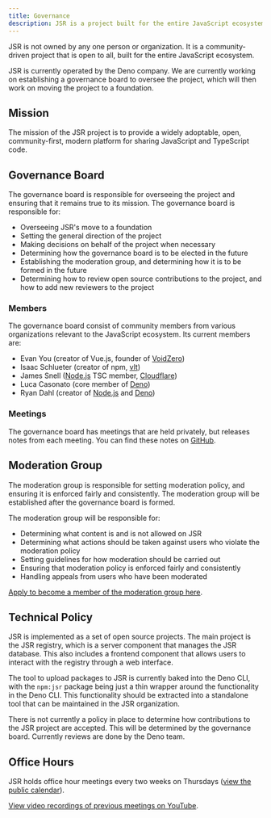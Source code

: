 ```yaml
---
title: Governance
description: JSR is a project built for the entire JavaScript ecosystem. This document outlines the current and future governance structure of the project.
---
```


JSR is not owned by any one person or organization. It is a community-driven
project that is open to all, built for the entire JavaScript ecosystem.

JSR is currently operated by the Deno company. We are currently working on
establishing a governance board to oversee the project, which will then work on
moving the project to a foundation.

## Mission

The mission of the JSR project is to provide a widely adoptable, open,
community-first, modern platform for sharing JavaScript and TypeScript code.

## Governance Board

The governance board is responsible for overseeing the project and ensuring that
it remains true to its mission. The governance board is responsible for:

- Overseeing JSR's move to a foundation
- Setting the general direction of the project
- Making decisions on behalf of the project when necessary
- Determining how the governance board is to be elected in the future
- Establishing the moderation group, and determining how it is to be formed in
  the future
- Determining how to review open source contributions to the project, and how to
  add new reviewers to the project

### Members

The governance board consist of community members from various organizations
relevant to the JavaScript ecosystem. Its current members are:

- Evan You (creator of Vue.js, founder of [VoidZero](https://voidzero.dev/))
- Isaac Schlueter (creator of npm, [vlt](https://www.vlt.sh/))
- James Snell ([Node.js](https://nodejs.org) TSC member,
  [Cloudflare](https://www.cloudflare.com))
- Luca Casonato (core member of [Deno](https://deno.land))
- Ryan Dahl (creator of [Node.js](https://nodejs.org) and
  [Deno](https://deno.land))

### Meetings

The governance board has meetings that are held privately, but releases notes
from each meeting. You can find these notes on
[GitHub](https://github.com/jsr-io/jsr/issues?q=label%3Ameeting%20is%3Aclosed%20Board).

## Moderation Group

The moderation group is responsible for setting moderation policy, and ensuring
it is enforced fairly and consistently. The moderation group will be established
after the governance board is formed.

The moderation group will be responsible for:

- Determining what content is and is not allowed on JSR
- Determining what actions should be taken against users who violate the
  moderation policy
- Setting guidelines for how moderation should be carried out
- Ensuring that moderation policy is enforced fairly and consistently
- Handling appeals from users who have been moderated

[Apply to become a member of the moderation group here](https://jsr.io/go/moderator).

## Technical Policy

JSR is implemented as a set of open source projects. The main project is the JSR
registry, which is a server component that manages the JSR database. This also
includes a frontend component that allows users to interact with the registry
through a web interface.

The tool to upload packages to JSR is currently baked into the Deno CLI, with
the `npm:jsr` package being just a thin wrapper around the functionality in the
Deno CLI. This functionality should be extracted into a standalone tool that can
be maintained in the JSR organization.

There is not currently a policy in place to determine how contributions to the
JSR project are accepted. This will be determined by the governance board.
Currently reviews are done by the Deno team.

## Office Hours

JSR holds office hour meetings every two weeks on Thursdays
([view the public calendar](https://deno.co/jsr-meeting)).

[View video recordings of previous meetings on YouTube](https://www.youtube.com/@jsr-io/videos).

